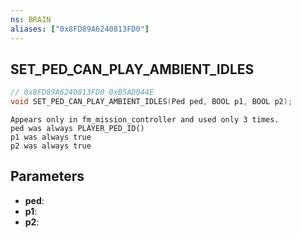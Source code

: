 ```yaml
---
ns: BRAIN
aliases: ["0x8FD89A6240813FD0"]
---
```

## SET_PED_CAN_PLAY_AMBIENT_IDLES

```c
// 0x8FD89A6240813FD0 0xB5AD044E
void SET_PED_CAN_PLAY_AMBIENT_IDLES(Ped ped, BOOL p1, BOOL p2);
```

```
Appears only in fm_mission_controller and used only 3 times.  
ped was always PLAYER_PED_ID()  
p1 was always true  
p2 was always true  
```

## Parameters
* **ped**:
* **p1**:
* **p2**:

